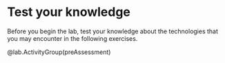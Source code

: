 # Test your knowledge

Before you begin the lab, test your knowledge about the technologies that you may encounter in the following exercises.

@lab.ActivityGroup(preAssessment)